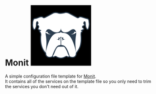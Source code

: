 # Monit ![Monit Logo](Pics/monit-logo.png)
A simple configuration file template for [Monit](https://mmonit.com/monit/).  
It contains all of the services on the template file so you only need to trim the services you don't need out of it.
 
